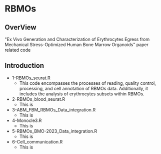 # RBMOs
## OverView
"Ex Vivo Generation and Characterization of Erythrocytes Egress from Mechanical Stress-Optimized Human Bone Marrow Organoids" paper related code
## Introduction
- 1-RBMOs_seurat.R
    - This code encompasses the processes of reading, quality control, processing, and cell annotation of RBMOs data. Additionally, it includes the analysis of erythrocytes subsets within RBMOs.
- 2-RBMOs_blood_seurat.R
    - This is
- 3-ABM_FBM_RBMOs_Data_integration.R
    - This is
- 4-Monocle3.R
    - This is
- 5-RBMOs_BMO-2023_Data_integration.R
    - This is
- 6-Cell_communication.R
    - This is
